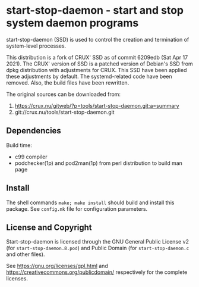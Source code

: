 start-stop-daemon - start and stop system daemon programs
=========================================================
start-stop-daemon (SSD) is used to control the creation and
termination of system-level processes.

This distribution is a fork of CRUX' SSD as of commit 6209edb
(Sat Apr 17 2021).  The CRUX' version of SSD is a patched version of
Debian's SSD from dpkg distribution with adjustments for CRUX.  This
SSD have been applied these adjustments by default.  The
systemd-related code have been removed.  Also, the build files have
been rewritten.

The original sources can be downloaded from:

  1. https://crux.nu/gitweb/?p=tools/start-stop-daemon.git;a=summary
  2. git://crux.nu/tools/start-stop-daemon.git


Dependencies
------------
Build time:
- c99 compiler
- podchecker(1p) and pod2man(1p) from perl distribution to build man
  page


Install
-------
The shell commands `make; make install` should build and install this
package.  See `config.mk` file for configuration parameters.


License and Copyright
---------------------
Start-stop-daemon is licensed through the GNU General Public License
v2 (for `start-stop-daemon.8.pod`) and Public Domain (for
`start-stop-daemon.c` and other files).

See <https://gnu.org/licenses/gpl.html> and
<https://creativecommons.org/publicdomain/> respectively for the
complete licenses.

<!-- vim:cc=72:tw=70
End of file. -->

